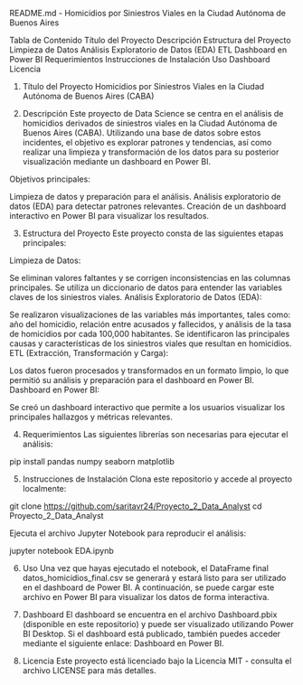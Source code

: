README.md - Homicidios por Siniestros Viales en la Ciudad Autónoma de Buenos Aires

Tabla de Contenido
Título del Proyecto
Descripción
Estructura del Proyecto
Limpieza de Datos
Análisis Exploratorio de Datos (EDA)
ETL
Dashboard en Power BI
Requerimientos
Instrucciones de Instalación
Uso
Dashboard
Licencia


1. Título del Proyecto
Homicidios por Siniestros Viales en la Ciudad Autónoma de Buenos Aires (CABA)

2. Descripción
Este proyecto de Data Science se centra en el análisis de homicidios derivados de siniestros viales en la Ciudad Autónoma de Buenos Aires (CABA). Utilizando una base de datos sobre estos incidentes, el objetivo es explorar patrones y tendencias, así como realizar una limpieza y transformación de los datos para su posterior visualización mediante un dashboard en Power BI.

Objetivos principales:

Limpieza de datos y preparación para el análisis.
Análisis exploratorio de datos (EDA) para detectar patrones relevantes.
Creación de un dashboard interactivo en Power BI para visualizar los resultados.

3. Estructura del Proyecto
Este proyecto consta de las siguientes etapas principales:

Limpieza de Datos:

Se eliminan valores faltantes y se corrigen inconsistencias en las columnas principales.
Se utiliza un diccionario de datos para entender las variables claves de los siniestros viales.
Análisis Exploratorio de Datos (EDA):

Se realizaron visualizaciones de las variables más importantes, tales como: año del homicidio, relación entre acusados y fallecidos, y análisis de la tasa de homicidios por cada 100,000 habitantes.
Se identificaron las principales causas y características de los siniestros viales que resultan en homicidios.
ETL (Extracción, Transformación y Carga):

Los datos fueron procesados y transformados en un formato limpio, lo que permitió su análisis y preparación para el dashboard en Power BI.
Dashboard en Power BI:

Se creó un dashboard interactivo que permite a los usuarios visualizar los principales hallazgos y métricas relevantes.

4. Requerimientos
Las siguientes librerías son necesarias para ejecutar el análisis:

pip install pandas numpy seaborn matplotlib

5. Instrucciones de Instalación
Clona este repositorio y accede al proyecto localmente:

git clone https://github.com/saritavr24/Proyecto_2_Data_Analyst
cd Proyecto_2_Data_Analyst

Ejecuta el archivo Jupyter Notebook para reproducir el análisis:

jupyter notebook EDA.ipynb

6. Uso
Una vez que hayas ejecutado el notebook, el DataFrame final datos_homicidios_final.csv se generará y estará listo para ser utilizado en el dashboard de Power BI. A continuación, se puede cargar este archivo en Power BI para visualizar los datos de forma interactiva.

7. Dashboard
El dashboard se encuentra en el archivo Dashboard.pbix (disponible en este repositorio) y puede ser visualizado utilizando Power BI Desktop. Si el dashboard está publicado, también puedes acceder mediante el siguiente enlace: Dashboard en Power BI.

8. Licencia
Este proyecto está licenciado bajo la Licencia MIT - consulta el archivo LICENSE para más detalles.
